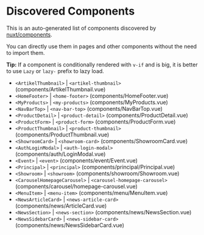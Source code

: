 # Discovered Components

This is an auto-generated list of components discovered by [nuxt/components](https://github.com/nuxt/components).

You can directly use them in pages and other components without the need to import them.

**Tip:** If a component is conditionally rendered with `v-if` and is big, it is better to use `Lazy` or `lazy-` prefix to lazy load.

- `<ArtikelThumbnail>` | `<artikel-thumbnail>` (components/ArtikelThumbnail.vue)
- `<HomeFooter>` | `<home-footer>` (components/HomeFooter.vue)
- `<MyProducts>` | `<my-products>` (components/MyProducts.vue)
- `<NavBarTop>` | `<nav-bar-top>` (components/NavBarTop.vue)
- `<ProductDetail>` | `<product-detail>` (components/ProductDetail.vue)
- `<ProductForm>` | `<product-form>` (components/ProductForm.vue)
- `<ProductThumbnail>` | `<product-thumbnail>` (components/ProductThumbnail.vue)
- `<ShowroomCard>` | `<showroom-card>` (components/ShowroomCard.vue)
- `<AuthLoginModal>` | `<auth-login-modal>` (components/auth/LoginModal.vue)
- `<Event>` | `<event>` (components/event/Event.vue)
- `<Principal>` | `<principal>` (components/principal/Principal.vue)
- `<Showroom>` | `<showroom>` (components/showroom/Showroom.vue)
- `<CarouselHomepageCarousel>` | `<carousel-homepage-carousel>` (components/carousel/homepage-carousel.vue)
- `<MenuItem>` | `<menu-item>` (components/menu/MenuItem.vue)
- `<NewsArticleCard>` | `<news-article-card>` (components/news/ArticleCard.vue)
- `<NewsSection>` | `<news-section>` (components/news/NewsSection.vue)
- `<NewsSidebarCard>` | `<news-sidebar-card>` (components/news/NewsSidebarCard.vue)
